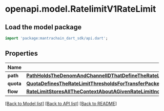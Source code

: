 # openapi.model.RatelimitV1RateLimit

## Load the model package
```dart
import 'package:mantrachain_dart_sdk/api.dart';
```

## Properties
Name | Type | Description | Notes
------------ | ------------- | ------------- | -------------
**path** | [**PathHoldsTheDenomAndChannelIDThatDefineTheRateLimitedRoute**](PathHoldsTheDenomAndChannelIDThatDefineTheRateLimitedRoute.md) |  | [optional] 
**quota** | [**QuotaDefinesTheRateLimitThresholdsForTransferPackets**](QuotaDefinesTheRateLimitThresholdsForTransferPackets.md) |  | [optional] 
**flow** | [**RateLimitStoresAllTheContextAboutAGivenRateLimitIncludingTheRelevantDenomAndChannelRateLimitThresholdsAndCurrentProgressTowardsTheLimitsFlow**](RateLimitStoresAllTheContextAboutAGivenRateLimitIncludingTheRelevantDenomAndChannelRateLimitThresholdsAndCurrentProgressTowardsTheLimitsFlow.md) |  | [optional] 

[[Back to Model list]](../README.md#documentation-for-models) [[Back to API list]](../README.md#documentation-for-api-endpoints) [[Back to README]](../README.md)


